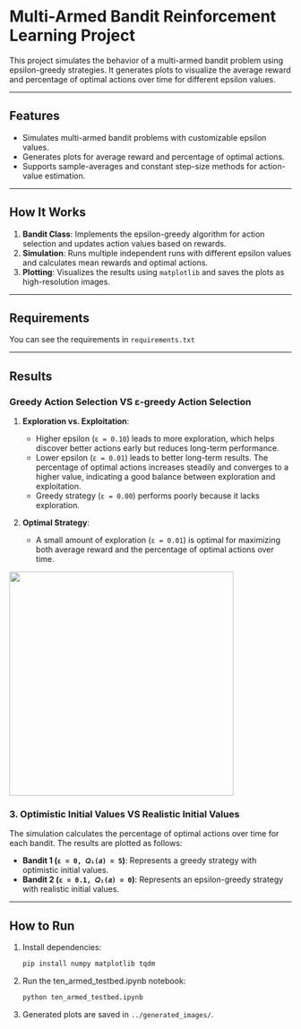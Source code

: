 # Multi-Armed Bandit Reinforcement Learning Project

This project simulates the behavior of a multi-armed bandit problem using epsilon-greedy strategies. It generates plots to visualize the average reward and percentage of optimal actions over time for different epsilon values.

---
## Features
- Simulates multi-armed bandit problems with customizable epsilon values.
- Generates plots for average reward and percentage of optimal actions.
- Supports sample-averages and constant step-size methods for action-value estimation.

---
## How It Works
1. **Bandit Class**: Implements the epsilon-greedy algorithm for action selection and updates action values based on rewards.
2. **Simulation**: Runs multiple independent runs with different epsilon values and calculates mean rewards and optimal actions.
3. **Plotting**: Visualizes the results using `matplotlib` and saves the plots as high-resolution images.

---
## Requirements

You can see the requirements in `requirements.txt`

---

## Results 
### Greedy Action Selection VS ε-greedy Action Selection

1. **Exploration vs. Exploitation**:
   - Higher epsilon (`ε = 0.10`) leads to more exploration, which helps discover better actions early but reduces long-term performance.
   - Lower epsilon (`ε = 0.01`) leads to better long-term results. The percentage of optimal actions increases steadily and converges to a higher value, indicating a good balance between exploration and exploitation.
   - Greedy strategy (`ε = 0.00`) performs poorly because it lacks exploration.

2. **Optimal Strategy**:
   - A small amount of exploration (`ε = 0.01`) is optimal for maximizing both average reward and the percentage of optimal actions over time.
  
     
<img src="https://github.com/user-attachments/assets/2928422d-d83c-4ba8-bf7f-7c55d11f953b" width="400" />

### 3. Optimistic Initial Values VS Realistic Initial Values

The simulation calculates the percentage of optimal actions over time for each bandit. The results are plotted as follows:
- **Bandit 1 (`ε = 0, 𝑄₁(𝑎) = 5`)**: Represents a greedy strategy with optimistic initial values.
- **Bandit 2 (`ε = 0.1, 𝑄₁(𝑎) = 0`)**: Represents an epsilon-greedy strategy with realistic initial values.

---
## How to Run
1. Install dependencies:
   ```bash
   pip install numpy matplotlib tqdm
   
2. Run the ten_armed_testbed.ipynb notebook:

   ```bash
   python ten_armed_testbed.ipynb
   
3. Generated plots are saved in `../generated_images/`.